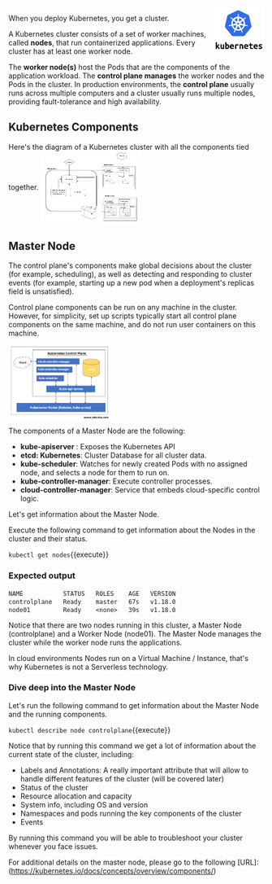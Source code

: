 <img align="right" src="./assets/k8s-logo.png" width="100">

When you deploy Kubernetes, you get a cluster.

A Kubernetes cluster consists of a set of worker machines, called **nodes**, that run containerized applications. Every cluster has at least one worker node.

The **worker node(s)** host the Pods that are the components of the application workload. The **control plane manages** the worker nodes and the Pods in the cluster. In production environments, the **control plane** usually runs across multiple computers and a cluster usually runs multiple nodes, providing fault-tolerance and high availability.

## Kubernetes Components ##

Here's the diagram of a Kubernetes cluster with all the components tied together.
<img align="center" src="./assets/k8s-architecture.jpeg" width="200">

## Master Node

The control plane's components make global decisions about the cluster (for example, scheduling), as well as detecting and responding to cluster events (for example, starting up a new pod when a deployment's replicas field is unsatisfied).

Control plane components can be run on any machine in the cluster. However, for simplicity, set up scripts typically start all control plane components on the same machine, and do not run user containers on this machine.

<img align="center" src="./assets/master-node.png" width="200">

The components of a Master Node are the following:

- **kube-apiserver** : Exposes the Kubernetes API
- **etcd: Kubernetes**:  Cluster Database for all cluster data.
- **kube-scheduler**: Watches for newly created Pods with no assigned node, and selects a node for them to run on.
- **kube-controller-manager**: Execute controller processes.
- **cloud-controller-manager**: Service that embeds cloud-specific control logic.

Let's get information about the Master Node. 

Execute the following command to get information about the Nodes in the cluster and their status.

`kubectl get nodes`{{execute}}

### Expected output
````
NAME           STATUS   ROLES    AGE   VERSION
controlplane   Ready    master   67s   v1.18.0
node01         Ready    <none>   39s   v1.18.0
````

Notice that there are two nodes running in this cluster, a Master Node (controlplane) and a Worker Node (node01).
The Master Node manages the cluster while the worker node runs the applications.

In cloud environments Nodes run on a Virtual Machine / Instance, that's why Kubernetes is not a Serverless technology.

### Dive deep into the Master Node

Let's run the following command to get information about the Master Node and the running components.

`kubectl describe node controlplane`{{execute}}

Notice that by running this command we get a lot of information about the current state of the cluster, including:

- Labels and Annotations: A really important attribute that will allow to handle different features of the cluster (will be covered later)
- Status of the cluster
- Resource allocation and capacity
- System info, including OS and version
- Namespaces and pods running the key components of the cluster
- Events

By running this command you will be able to troubleshoot your cluster whenever you face issues.

For additional details on the master node, please go to the following [URL]:(https://kubernetes.io/docs/concepts/overview/components/)